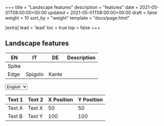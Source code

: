 +++
title = "Landscape features"
description = "features"
date = 2021-05-01T08:00:00+00:00
updated = 2021-05-01T08:00:00+00:00
draft = false
weight = 10
sort_by = "weight"
template = "docs/page.html"

[extra]
lead = 'lead'
toc = true
top = false
+++




## Landscape features



| EN                    | IT               | DE         | Description                              |
|-----------------------|------------------|------------|------------------------------------------|
| Spike                 |            | |                                          |
| Edge                 | Spigolo           | Kante |                                          |

<!-- <div>
    <img id="image" src="https://upload.wikimedia.org/wikipedia/commons/d/da/Klim_gordel.jpg" width="400" height="300" />
</div> -->
<!-- <label for="textColumnSelect">Select Text Column: </label> -->
<select id="textColumnSelect">
    <option value="1">English</option>
    <option value="2">Deutsch</option>
    <!-- Add more options as needed -->
</select>
<table id="dataTable">
    <thead>
        <tr>
            <th>Text 1</th>
            <th>Text 2</th>
            <th>X Position</th>
            <th>Y Position</th>
        </tr>
    </thead>
    <tbody>
        <tr>
            <td>Text A</td>
            <td>Text X</td>
            <td>50</td>
            <td>50</td>
        </tr>
        <tr>
            <td>Text B</td>
            <td>Text Y</td>
            <td>100</td>
            <td>100</td>
        </tr>
        <!-- Add more rows as needed -->
    </tbody>
</table>

<div id="container"></div>
<script src="https://unpkg.com/konva@9/konva.min.js"></script>
